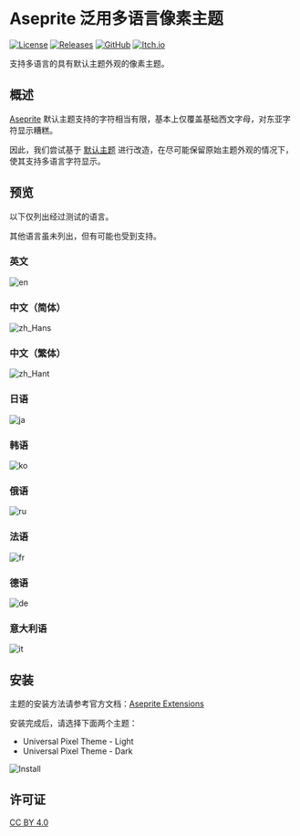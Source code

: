 # Aseprite 泛用多语言像素主题

[![License](https://img.shields.io/badge/license-CC_BY_4.0-brightgreen)](LICENSE)
[![Releases](https://img.shields.io/github/v/release/TakWolf/aseprite-universal-pixel-theme)](https://github.com/TakWolf/aseprite-universal-pixel-theme/releases)
[![GitHub](https://img.shields.io/badge/github-universal--pixel--theme-orange?logo=github&logoColor=white)](https://github.com/TakWolf/aseprite-universal-pixel-theme)
[![Itch.io](https://img.shields.io/badge/itch.io-universal--pixel--theme-FF2449?logo=itch.io&logoColor=white)](https://takwolf.itch.io/aseprite-universal-pixel-theme)

支持多语言的具有默认主题外观的像素主题。

## 概述

[Aseprite](https://github.com/aseprite/aseprite) 默认主题支持的字符相当有限，基本上仅覆盖基础西文字母，对东亚字符显示糟糕。

因此，我们尝试基于 [默认主题](https://github.com/aseprite/aseprite/tree/main/data/extensions/aseprite-theme) 进行改造，在尽可能保留原始主题外观的情况下，使其支持多语言字符显示。

## 预览

以下仅列出经过测试的语言。

其他语言虽未列出，但有可能也受到支持。

### 英文

![en](docs/preview/en.png)

### 中文（简体）

![zh_Hans](docs/preview/zh_Hans.png)

### 中文（繁体）

![zh_Hant](docs/preview/zh_Hant.png)

### 日语

![ja](docs/preview/ja.png)

### 韩语

![ko](docs/preview/ko.png)

### 俄语

![ru](docs/preview/ru.png)

### 法语

![fr](docs/preview/fr.png)

### 德语

![de](docs/preview/de.png)

### 意大利语

![it](docs/preview/it.png)

## 安装

主题的安装方法请参考官方文档：[Aseprite Extensions](https://aseprite.org/docs/extensions/)

安装完成后，请选择下面两个主题：

- Universal Pixel Theme - Light
- Universal Pixel Theme - Dark

![Install](docs/install.png)

## 许可证

[CC BY 4.0](LICENSE)
